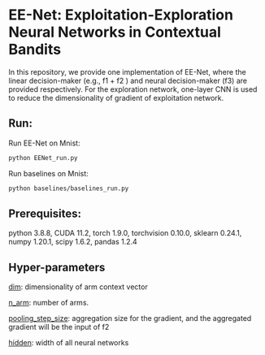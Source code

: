 
# EE-Net: Exploitation-Exploration Neural Networks in Contextual Bandits

In this repository, we provide one implementation of EE-Net, where the linear decision-maker (e.g., f1 + f2 ) and neural decision-maker (f3) are provided respectively. For the exploration network, one-layer CNN is used to reduce the dimensionality of gradient of exploitation network. 


## Run:

Run EE-Net on Mnist:

```bash
python EENet_run.py
```

Run baselines on Mnist:

```bash
python baselines/baselines_run.py
```



## Prerequisites: 

python 3.8.8, CUDA 11.2, torch 1.9.0, torchvision 0.10.0, sklearn 0.24.1, numpy 1.20.1, scipy 1.6.2, pandas 1.2.4


## Hyper-parameters

[dim](https://github.com/banyikun/EE-Net-ICLR-2022/blob/d85d1f98b38d80ccb37f2f73cc964804f321fc68/EENet.py#L6): dimensionality of arm context vector

[n_arm](https://github.com/banyikun/EE-Net-ICLR-2022/blob/d85d1f98b38d80ccb37f2f73cc964804f321fc68/EENet.py#L6): number of arms.

[pooling_step_size](https://github.com/banyikun/EE-Net-ICLR-2022/blob/d85d1f98b38d80ccb37f2f73cc964804f321fc68/EENetClass.py#L96): aggregation size for the gradient, and the aggregated gradient will be the input of f2

[hidden](https://github.com/banyikun/EE-Net-ICLR-2022/blob/d85d1f98b38d80ccb37f2f73cc964804f321fc68/EENet.py#L6): width of all neural networks
